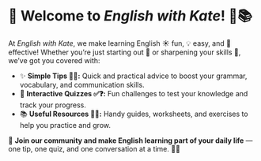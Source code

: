 # 🌟 Welcome to *English with Kate*! 💬📚

At *English with Kate*, we make learning English ☀️ fun, 💡 easy, and 🚀 effective! Whether you’re just starting out 🌱 or sharpening your skills 🎯, we’ve got you covered with:

- ✨ **Simple Tips 📝💡:** Quick and practical advice to boost your grammar, vocabulary, and communication skills.
- 🧠 **Interactive Quizzes ✅❓:** Fun challenges to test your knowledge and track your progress.
- 📚 **Useful Resources 📂💖:** Handy guides, worksheets, and exercises to help you practice and grow.

🎉 **Join our community and make English learning part of your daily life** — one tip, one quiz, and one conversation at a time. 💪💬
